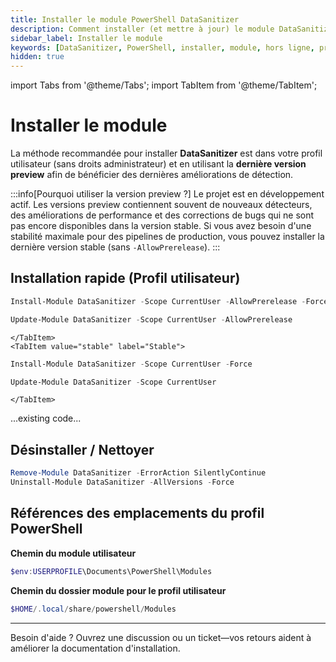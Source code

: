 ```yaml
---
title: Installer le module PowerShell DataSanitizer
description: Comment installer (et mettre à jour) le module DataSanitizer dans votre profil utilisateur (sans droits administrateur) et dans des environnements hors ligne ou isolés.
sidebar_label: Installer le module
keywords: [DataSanitizer, PowerShell, installer, module, hors ligne, preview]
hidden: true
---
```


import Tabs from '@theme/Tabs';
import TabItem from '@theme/TabItem';

# Installer le module

La méthode recommandée pour installer **DataSanitizer** est dans votre profil utilisateur (sans droits administrateur) et en utilisant la **dernière version preview** afin de bénéficier des dernières améliorations de détection.

:::info[Pourquoi utiliser la version preview ?]
Le projet est en développement actif. Les versions preview contiennent souvent de nouveaux détecteurs, des améliorations de performance et des corrections de bugs qui ne sont pas encore disponibles dans la version stable. Si vous avez besoin d'une stabilité maximale pour des pipelines de production, vous pouvez installer la dernière version stable (sans `-AllowPrerelease`).
:::

## Installation rapide (Profil utilisateur)

<Tabs groupId="channel">
	<TabItem value="preview" label="Preview (Recommandé)">

```powershell title="Installer la dernière preview"
Install-Module DataSanitizer -Scope CurrentUser -AllowPrerelease -Force
```

```powershell title="Mettre à jour vers la dernière preview"
Update-Module DataSanitizer -Scope CurrentUser -AllowPrerelease
```

	</TabItem>
	<TabItem value="stable" label="Stable">

```powershell title="Installer la dernière stable"
Install-Module DataSanitizer -Scope CurrentUser -Force
```

```powershell title="Mettre à jour vers la dernière stable"
Update-Module DataSanitizer -Scope CurrentUser
```

	</TabItem>
</Tabs>


...existing code...

## Désinstaller / Nettoyer

```powershell
Remove-Module DataSanitizer -ErrorAction SilentlyContinue
Uninstall-Module DataSanitizer -AllVersions -Force
```

## Références des emplacements du profil PowerShell

<Tabs groupId="ref-paths">
  <TabItem value="windows" label="Windows">

**Chemin du module utilisateur**

```powershell
$env:USERPROFILE\Documents\PowerShell\Modules
```

  </TabItem>
  <TabItem value="unix" label="Linux / macOS">

**Chemin du dossier module pour le profil utilisateur**

```powershell
$HOME/.local/share/powershell/Modules
```

  </TabItem>
</Tabs>

---
Besoin d'aide ? Ouvrez une discussion ou un ticket—vos retours aident à améliorer la documentation d'installation.
